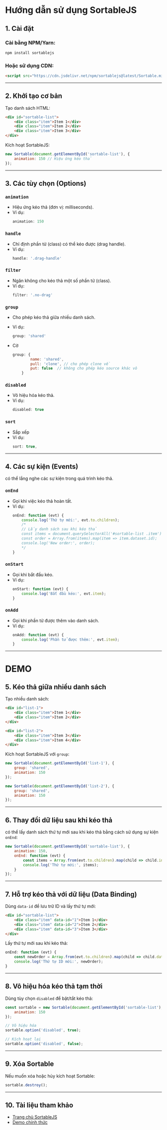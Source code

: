 # **Hướng dẫn sử dụng SortableJS**

## **1. Cài đặt**
### Cài bằng NPM/Yarn:
```bash
npm install sortablejs
```

### Hoặc sử dụng CDN:
```html
<script src="https://cdn.jsdelivr.net/npm/sortablejs@latest/Sortable.min.js"></script>
```

---

## **2. Khởi tạo cơ bản**
Tạo danh sách HTML:
```html
<div id="sortable-list">
    <div class="item">Item 1</div>
    <div class="item">Item 2</div>
    <div class="item">Item 3</div>
</div>
```

Kích hoạt SortableJS:
```javascript
new Sortable(document.getElementById('sortable-list'), {
    animation: 150 // Hiệu ứng kéo thả
});
```

---

## **3. Các tùy chọn (Options)**
### **`animation`**
- Hiệu ứng kéo thả (đơn vị: milliseconds).
- Ví dụ:
    ```javascript
    animation: 150
    ```

### **`handle`**
- Chỉ định phần tử (class) có thể kéo được (drag handle).
- Ví dụ:
    ```javascript
    handle: '.drag-handle'
    ```

### **`filter`**
- Ngăn không cho kéo thả một số phần tử (class).
- Ví dụ:
    ```javascript
    filter: '.no-drag'
    ```

### **`group`**
- Cho phép kéo thả giữa nhiều danh sách.
- Ví dụ:
    ```javascript
    group: 'shared'
    ```
- Cờ 

    ```js
    group: {
            name: 'shared',
            pull: 'clone', // cho phép clone về
            put: false  // không cho phép kéo source khác vô
        }
    ```

### **`disabled`**
- Vô hiệu hóa kéo thả.
- Ví dụ:
    ```javascript
    disabled: true
    ```
### **`sort`**
- Sắp xếp
- Ví dụ:
    ```javascript
    sort: true,
    ```

---

## **4. Các sự kiện (Events)**
có thể lắng nghe các sự kiện trong quá trình kéo thả.

### **`onEnd`**
- Gọi khi việc kéo thả hoàn tất.
- Ví dụ:
    ```javascript
    onEnd: function (evt) {
        console.log('Thứ tự mới:', evt.to.children);
        /*
        // Lấy danh sách sau khi kéo thả
        const items = document.querySelectorAll('#sortable-list .item');
        const order = Array.from(items).map(item => item.dataset.id);
        console.log('New order:', order);
        */
    }
    ```

### **`onStart`**
- Gọi khi bắt đầu kéo.
- Ví dụ:
    ```javascript
    onStart: function (evt) {
        console.log('Bắt đầu kéo:', evt.item);
    }
    ```

### **`onAdd`**
- Gọi khi phần tử được thêm vào danh sách.
- Ví dụ:
    ```javascript
    onAdd: function (evt) {
        console.log('Phần tử được thêm:', evt.item);
    }
    ```

---
# DEMO

## **5. Kéo thả giữa nhiều danh sách**
Tạo nhiều danh sách:
```html
<div id="list-1">
    <div class="item">Item 1</div>
    <div class="item">Item 2</div>
</div>

<div id="list-2">
    <div class="item">Item 3</div>
    <div class="item">Item 4</div>
</div>
```

Kích hoạt SortableJS với `group`:
```javascript
new Sortable(document.getElementById('list-1'), {
    group: 'shared',
    animation: 150
});

new Sortable(document.getElementById('list-2'), {
    group: 'shared',
    animation: 150
});
```

---

## **6. Thay đổi dữ liệu sau khi kéo thả**
có thể lấy danh sách thứ tự mới sau khi kéo thả bằng cách sử dụng sự kiện `onEnd`:
```javascript
new Sortable(document.getElementById('sortable-list'), {
    animation: 150,
    onEnd: function (evt) {
        const items = Array.from(evt.to.children).map(child => child.innerText);
        console.log('Thứ tự mới:', items);
    }
});
```

---

## **7. Hỗ trợ kéo thả với dữ liệu (Data Binding)**
Dùng `data-id` để lưu trữ ID và lấy thứ tự mới:
```html
<div id="sortable-list">
    <div class="item" data-id="1">Item 1</div>
    <div class="item" data-id="2">Item 2</div>
    <div class="item" data-id="3">Item 3</div>
</div>
```

Lấy thứ tự mới sau khi kéo thả:
```javascript
onEnd: function (evt) {
    const newOrder = Array.from(evt.to.children).map(child => child.dataset.id);
    console.log('Thứ tự ID mới:', newOrder);
}
```

---

## **8. Vô hiệu hóa kéo thả tạm thời**
Dùng tùy chọn `disabled` để bật/tắt kéo thả:
```javascript
const sortable = new Sortable(document.getElementById('sortable-list'), {
    animation: 150
});

// Vô hiệu hóa
sortable.option('disabled', true);

// Kích hoạt lại
sortable.option('disabled', false);
```

---

## **9. Xóa Sortable**
Nếu muốn xóa hoặc hủy kích hoạt Sortable:

```javascript
sortable.destroy();
```

---

## **10. Tài liệu tham khảo**
- [Trang chủ SortableJS](https://github.com/SortableJS/Sortable)
- [Demo chính thức](https://sortablejs.github.io/Sortable/)

